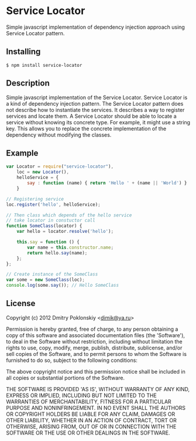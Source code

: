 Service Locator
============

Simple javascript implementation of dependency injection approach
using Service Locator pattern.

Installing
------------
    $ npm install service-locator

Description
------------
Simple javascript implementation of the Service Locator.
Service Locator is a kind of dependency injection pattern.
The Service Locator pattern does not describe how to instantiate the services.
It describes a way to register services and locate them.
A Service Locator should be able to locate a service without knowing its concrete type.
For example, it might use a string key.
This allows you to replace the concrete implementation of the dependency without modifying the classes.

Example
------------
```javascript
var Locator = require("service-locator"),
    loc = new Locator(),
    helloService = {
        say : function (name) { return 'Hello ' + (name || 'World') }
    }

// Registering service
loc.register('hello', helloService);

// Then class which depends of the hello service
// take locator in constuctor call
function SomeClass(locator) {
    var hello = locator.resolve('hello');

    this.say = function () {
        var name = this.constructor.name;
        return hello.say(name);
    };
};

// Create instance of the SomeClass
var some = new SomeClass(loc);
console.log(some.say()); // Hello SomeClass
```

License
------------
Copyright (c) 2012 Dmitry Poklonskiy &lt;dimik@ya.ru&gt;

Permission is hereby granted, free of charge, to any person obtaining
a copy of this software and associated documentation files (the
'Software'), to deal in the Software without restriction, including
without limitation the rights to use, copy, modify, merge, publish,
distribute, sublicense, and/or sell copies of the Software, and to
permit persons to whom the Software is furnished to do so, subject to
the following conditions:

The above copyright notice and this permission notice shall be
included in all copies or substantial portions of the Software.

THE SOFTWARE IS PROVIDED 'AS IS', WITHOUT WARRANTY OF ANY KIND,
EXPRESS OR IMPLIED, INCLUDING BUT NOT LIMITED TO THE WARRANTIES OF
MERCHANTABILITY, FITNESS FOR A PARTICULAR PURPOSE AND NONINFRINGEMENT.
IN NO EVENT SHALL THE AUTHORS OR COPYRIGHT HOLDERS BE LIABLE FOR ANY
CLAIM, DAMAGES OR OTHER LIABILITY, WHETHER IN AN ACTION OF CONTRACT,
TORT OR OTHERWISE, ARISING FROM, OUT OF OR IN CONNECTION WITH THE
SOFTWARE OR THE USE OR OTHER DEALINGS IN THE SOFTWARE.

